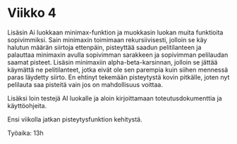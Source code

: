 # Viikko 4

Lisäsin Ai luokkaan minimax-funktion ja muokkasin luokan muita funktioita sopivimmiksi. Sain minimaxin toimimaan rekursiivisesti, jolloin se käy halutun määrän siirtoja ettenpäin, pisteyttää saadun pelitilanteen ja palauttaa minimaxin avulla sopivimman sarakkeen ja sopivimman pelilaudan saamat pisteet. Lisäsin minimaxiin alpha-beta-karsinnan, jolloin se jättää käymättä ne pelitilanteet, jotka eivät ole sen parempia kuin siihen mennessä paras läydetty siirto. En ehtinyt tekemään pisteytystä kovin pitkälle, joten nyt pelilauta saa pisteitä vain jos on mahdollisuus voittaa. 

Lisäksi loin testejä AI luokalle ja aloin kirjoittamaan toteutusdokumenttia ja käyttöohjeita. 

Ensi viikolla jatkan pisteytysfunktion kehitystä.

Työaika: 13h